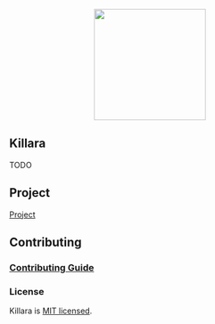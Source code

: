 <p align="center">
<img src="https://user-images.githubusercontent.com/107614800/175932946-c0ef190c-4549-4be5-9e19-d8dcf2350f79.png" height=200 width=200 />
</p>

## Killara

TODO

## Project

[Project](https://github.com/orgs/eungella-io/projects/2/views/1?layout=board)

## Contributing

### [Contributing Guide](https://github.com/eungella-io/Killara/blob/main/CONTRIBUTING.md)

### License

Killara is [MIT licensed](https://github.com/eungella-io/Killara/blob/main/LICENSE).
